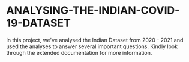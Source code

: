 # ANALYSING-THE-INDIAN-COVID-19-DATASET
In this project, we've analysed the Indian Dataset from 2020 - 2021 and used the analyses to answer several  important questions. Kindly look through the extended documentation for more information.
